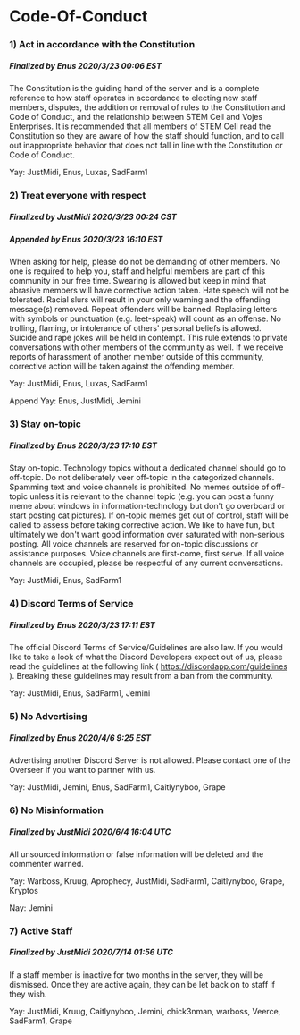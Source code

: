 # Code-Of-Conduct

### 1) Act in accordance with the Constitution

##### Finalized by Enus 2020/3/23 00:06 EST

The Constitution is the guiding hand of the server and is a complete reference to how staff operates in accordance to electing new staff members, disputes, the addition or removal of rules to the Constitution and Code of Conduct, and the relationship between STEM Cell and Vojes Enterprises. It is recommended that all members of STEM Cell read the Constitution so they are aware of how the staff should function, and to call out inappropriate behavior that does not fall in line with the Constitution or Code of Conduct.

Yay: JustMidi, Enus, Luxas, SadFarm1


### 2) Treat everyone with respect

##### Finalized by JustMidi 2020/3/23 00:24 CST

##### Appended by Enus 2020/3/23 16:10 EST

When asking for help, please do not be demanding of other members. No one is required to help you, staff and helpful members are part of this community in our free time. Swearing is allowed but keep in mind that abrasive members will have corrective action taken. Hate speech will not be tolerated. Racial slurs will result in your only warning and the offending message(s) removed. Repeat offenders will be banned. Replacing letters with symbols or punctuation (e.g. leet-speak) will count as an offense. No trolling, flaming, or intolerance of others' personal beliefs is allowed. Suicide and rape jokes will be held in contempt. This rule extends to private conversations with other members of the community as well. If we receive reports of harassment of another member outside of this community, corrective action will be taken against the offending member.

Yay: JustMidi, Enus, Luxas, SadFarm1

Append Yay: Enus, JustMidi, Jemini


### 3) Stay on-topic

##### Finalized by Enus 2020/3/23 17:10 EST

Stay on-topic. Technology topics without a dedicated channel should go to off-topic. Do not deliberately veer off-topic in the categorized channels. Spamming text and voice channels is prohibited. No memes outside of off-topic unless it is relevant to the channel topic (e.g. you can post a funny meme about windows in information-technology but don't go overboard or start posting cat pictures). If on-topic memes get out of control, staff will be called to assess before taking corrective action. We like to have fun, but ultimately we don't want good information over saturated with non-serious posting. All voice channels are reserved for on-topic discussions or assistance purposes. Voice channels are first-come, first serve. If all voice channels are occupied, please be respectful of any current conversations.
  
Yay: JustMidi, Enus, SadFarm1

### 4) Discord Terms of Service

##### Finalized by Enus 2020/3/23 17:11 EST

The official Discord Terms of Service/Guidelines are also law. If you would like to take a look of what the Discord Developers expect out of us, please read the guidelines at the following link ( https://discordapp.com/guidelines ). Breaking these guidelines may result from a ban from the community.

Yay: JustMidi, Enus, SadFarm1, Jemini

### 5) No Advertising

##### Finalized by Enus 2020/4/6 9:25 EST

Advertising another Discord Server is not allowed. Please contact one of the Overseer if you want to partner with us.

Yay: JustMidi, Jemini, Enus, SadFarm1, Caitlynyboo, Grape

### 6) No Misinformation

##### Finalized by JustMidi 2020/6/4 16:04 UTC

All unsourced information or false information will be deleted and the commenter warned.

Yay: Warboss, Kruug, Aprophecy, JustMidi, SadFarm1, Caitlynyboo, Grape, Kryptos

Nay: Jemini

### 7) Active Staff


##### Finalized by JustMidi 2020/7/14 01:56 UTC

If a staff member is inactive for two months in the server, they will be dismissed. Once they are active again, they can be let back on to staff if they wish.

Yay: JustMidi, Kruug, Caitlynyboo, Jemini, chick3nman, warboss, Veerce, SadFarm1, Grape
